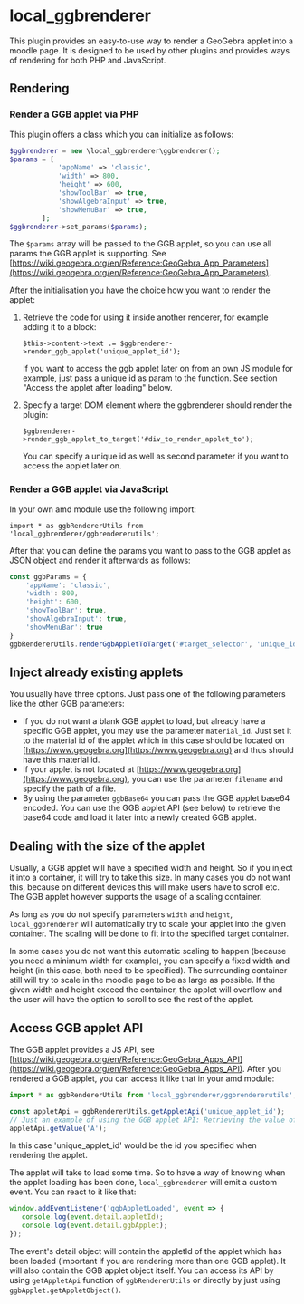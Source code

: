# local_ggbrenderer

This plugin provides an easy-to-use way to render a GeoGebra applet into a moodle page. It is designed to be used by other plugins and provides ways of rendering for both PHP and JavaScript.

## Rendering
### Render a GGB applet via PHP

This plugin offers a class which you can initialize as follows:
```php
$ggbrenderer = new \local_ggbrenderer\ggbrenderer();
$params = [
            'appName' => 'classic',
            'width' => 800,
            'height' => 600,
            'showToolBar' => true,
            'showAlgebraInput' => true,
            'showMenuBar' => true,
        ];
$ggbrenderer->set_params($params);
```
The `$params` array will be passed to the GGB applet, so you can use all params the GGB applet is supporting. See
[https://wiki.geogebra.org/en/Reference:GeoGebra_App_Parameters](https://wiki.geogebra.org/en/Reference:GeoGebra_App_Parameters).

After the initialisation you have the choice how you want to render the applet:
1. Retrieve the code for using it inside another renderer, for example adding it to a block:

   `$this->content->text .= $ggbrenderer->render_ggb_applet('unique_applet_id');`

   If you want to access the ggb applet later on from an own JS module for example, just pass a unique id as param to the function. See section "Access the applet after loading" below.
2. Specify a target DOM element where the ggbrenderer should render the plugin:

   `$ggbrenderer->render_ggb_applet_to_target('#div_to_render_applet_to');`

   You can specify a unique id as well as second parameter if you want to access the applet later on. 

### Render a GGB applet via JavaScript

In your own amd module use the following import:

`import * as ggbRendererUtils from 'local_ggbrenderer/ggbrendererutils';`

After that you can define the params you want to pass to the GGB applet as JSON object and render it afterwards as follows:

```javascript
const ggbParams = {
    'appName': 'classic', 
    'width': 800,
    'height': 600,
    'showToolBar': true,
    'showAlgebraInput': true,
    'showMenuBar': true
}
ggbRendererUtils.renderGgbAppletToTarget('#target_selector', 'unique_id_the_applet_should_have', ggbParams);
```

## Inject already existing applets

You usually have three options. Just pass one of the following parameters like the other GGB parameters:

- If you do not want a blank GGB applet to load, but already have a specific GGB applet, you may use the parameter `material_id`. Just set it to the material id of the applet which in this case should be located on [https://www.geogebra.org](https://www.geogebra.org) and thus should have this material id.
- If your applet is not located at [https://www.geogebra.org](https://www.geogebra.org), you can use the parameter `filename` and specify the path of a file.
- By using the parameter `ggbBase64` you can pass the GGB applet base64 encoded. You can use the GGB applet API (see below) to retrieve the base64 code and load it later into a newly created GGB applet.

## Dealing with the size of the applet

Usually, a GGB applet will have a specified width and height. So if you inject it into a container, it will try to take this size. In many cases you do not want this, because on different devices this will make users have to scroll etc. The GGB applet however supports the usage of a scaling container.

As long as you do not specify parameters `width` and `height`, `local_ggbrenderer` will automatically try to scale your applet into the given container. The scaling will be done to fit into the specified target container.

In some cases you do not want this automatic scaling to happen (because you need a minimum width for example), you can specify a fixed width and height (in this case, both need to be specified). The surrounding container still will try to scale in the moodle page to be as large as possible. If the given width and height exceed the container, the applet will overflow and the user will have the option to scroll to see the rest of the applet.

## Access GGB applet API

The GGB applet provides a JS API, see [https://wiki.geogebra.org/en/Reference:GeoGebra_Apps_API](https://wiki.geogebra.org/en/Reference:GeoGebra_Apps_API). After you rendered a GGB applet, you can access it like that in your amd module:

```javascript
import * as ggbRendererUtils from 'local_ggbrenderer/ggbrendererutils';

const appletApi = ggbRendererUtils.getAppletApi('unique_applet_id');
// Just an example of using the GGB applet API: Retrieving the value of the object 'A'.
appletApi.getValue('A');
```

In this case 'unique_applet_id' would be the id you specified when rendering the applet.

The applet will take to load some time. So to have a way of knowing when the applet loading has been done, `local_ggbrenderer` will emit a custom event. You can react to it like that:

```javascript
window.addEventListener('ggbAppletLoaded', event => {
   console.log(event.detail.appletId);
   console.log(event.detail.ggbApplet);
});
```

The event's detail object will contain the appletId of the applet which has been loaded (important if you are rendering more than one GGB applet). It will also contain the GGB applet object itself. You can access its API by using `getAppletApi` function of `ggbRendererUtils` or directly by just using `ggbApplet.getAppletObject()`. 
